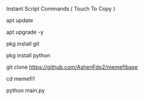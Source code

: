 Instant Script Commands  ( Touch To Copy )

apt update

apt upgrade -y

pkg install git

pkg install python

git clone https://github.com/AshenFdo2/memefibase

cd memefi1

python main.py
